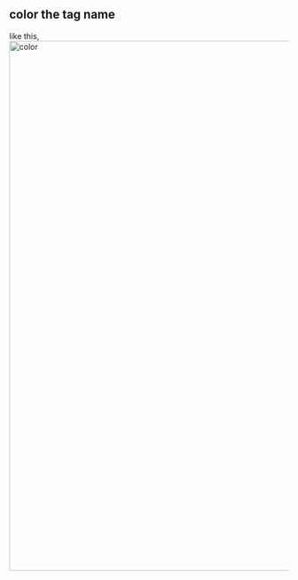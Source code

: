 ## color the tag name
like this,
<img width="953" alt="color" src="https://cloud.githubusercontent.com/assets/26040158/24090352/bc6dc24a-0d82-11e7-9d34-3f6a139cc404.png">